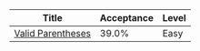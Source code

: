 | Title                                                                | Acceptance   | Level   |
|----------------------------------------------------------------------|--------------|---------|
| [Valid Parentheses](https://leetcode.com/problems/valid-parentheses) | 39.0%        | Easy    |